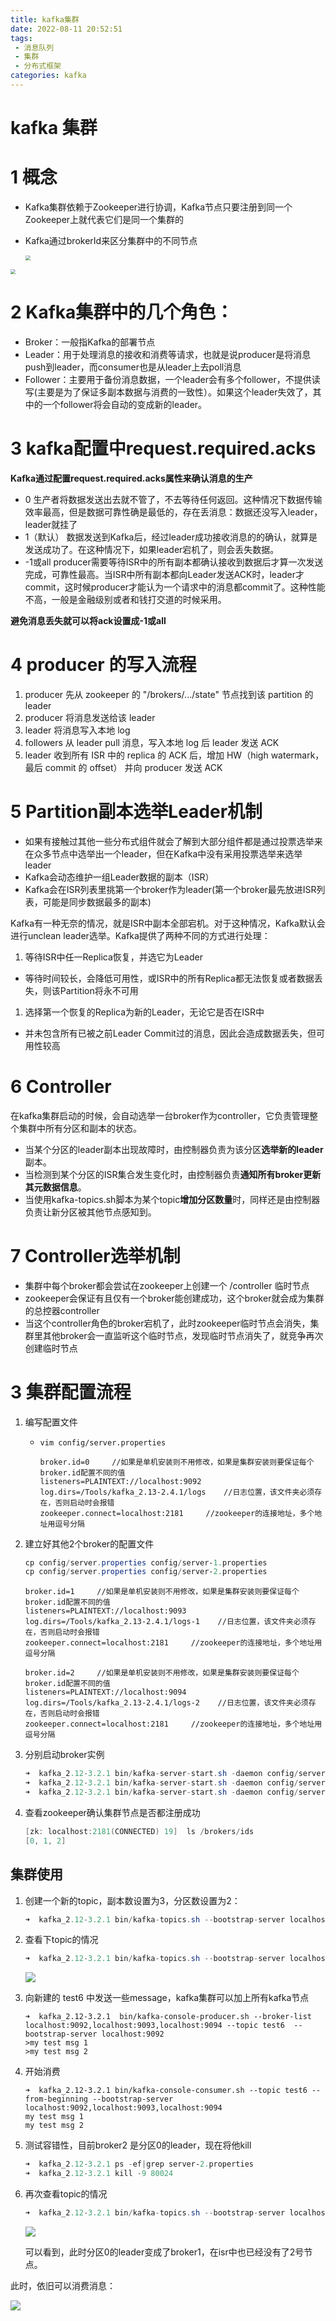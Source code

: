 ```yaml
---
title: kafka集群
date: 2022-08-11 20:52:51
tags: 
 - 消息队列
 - 集群
 - 分布式框架
categories: kafka
---
```


# kafka 集群

# 1 概念

- Kafka集群依赖于Zookeeper进行协调，Kafka节点只要注册到同一个Zookeeper上就代表它们是同一个集群的

- Kafka通过brokerId来区分集群中的不同节点

  <img src="https://tva1.sinaimg.cn/large/e6c9d24ely1h6fdishipej211g0jstbf.jpg" style="zoom:50%;" />

<img src="https://tva1.sinaimg.cn/large/e6c9d24ely1h6fdhfzd18j215u0gsach.jpg" style="zoom:50%;" />

# 2 **Kafka集群中的几个角色：**

- Broker：一般指Kafka的部署节点
- Leader：用于处理消息的接收和消费等请求，也就是说producer是将消息push到leader，而consumer也是从leader上去poll消息
- Follower：主要用于备份消息数据，一个leader会有多个follower，不提供读写(主要是为了保证多副本数据与消费的一致性）。如果这个leader失效了，其中的一个follower将会自动的变成新的leader。

# 3 kafka配置中request.required.acks

**Kafka通过配置request.required.acks属性来确认消息的生产**

- 0 生产者将数据发送出去就不管了，不去等待任何返回。这种情况下数据传输效率最高，但是数据可靠性确是最低的，存在丢消息：数据还没写入leader，leader就挂了
- 1（默认） 数据发送到Kafka后，经过leader成功接收消息的的确认，就算是发送成功了。在这种情况下，如果leader宕机了，则会丢失数据。
- -1或all producer需要等待ISR中的所有副本都确认接收到数据后才算一次发送完成，可靠性最高。当ISR中所有副本都向Leader发送ACK时，leader才commit，这时候producer才能认为一个请求中的消息都commit了。这种性能不高，一般是金融级别或者和钱打交道的时候采用。

**避免消息丢失就可以将ack设置成-1或all**

# 4 producer 的写入流程

1. producer 先从 zookeeper 的 "/brokers/.../state" 节点找到该 partition 的 leader 
2. producer 将消息发送给该 leader 
3. leader 将消息写入本地 log 
4. followers 从 leader pull  消息，写入本地 log 后 leader 发送 ACK 
5. leader 收到所有 ISR 中的 replica 的 ACK 后，增加 HW（high watermark，最后 commit 的 offset） 并向 producer 发送 ACK

# 5 Partition副本选举Leader机制

- 如果有接触过其他一些分布式组件就会了解到大部分组件都是通过投票选举来在众多节点中选举出一个leader，但在Kafka中没有采用投票选举来选举leader
- Kafka会动态维护一组Leader数据的副本（ISR）
- Kafka会在ISR列表里挑第一个broker作为leader(第一个broker最先放进ISR列表，可能是同步数据最多的副本)

Kafka有一种无奈的情况，就是ISR中副本全部宕机。对于这种情况，Kafka默认会进行unclean leader选举。Kafka提供了两种不同的方式进行处理：

1. 等待ISR中任一Replica恢复，并选它为Leader

- 等待时间较长，会降低可用性，或ISR中的所有Replica都无法恢复或者数据丢失，则该Partition将永不可用

1. 选择第一个恢复的Replica为新的Leader，无论它是否在ISR中

- 并未包含所有已被之前Leader Commit过的消息，因此会造成数据丢失，但可用性较高

# 6 Controller

在kafka集群启动的时候，会自动选举一台broker作为controller，它负责管理整个集群中所有分区和副本的状态。

-  当某个分区的leader副本出现故障时，由控制器负责为该分区**选举新的leader**副本。
- 当检测到某个分区的ISR集合发生变化时，由控制器负责**通知所有broker更新其元数据信息**。
- 当使用kafka-topics.sh脚本为某个topic**增加分区数量**时，同样还是由控制器负责让新分区被其他节点感知到。

# 7 Controller选举机制

- 集群中每个broker都会尝试在zookeeper上创建一个 /controller 临时节点
- zookeeper会保证有且仅有一个broker能创建成功，这个broker就会成为集群的总控器controller
- 当这个controller角色的broker宕机了，此时zookeeper临时节点会消失，集群里其他broker会一直监听这个临时节点，发现临时节点消失了，就竞争再次创建临时节点

# 3 集群配置流程

1. 编写配置文件

   - `vim config/server.properties`

     ```
     broker.id=0     //如果是单机安装则不用修改，如果是集群安装则要保证每个broker.id配置不同的值
     listeners=PLAINTEXT://localhost:9092 
     log.dirs=/Tools/kafka_2.13-2.4.1/logs    //日志位置，该文件夹必须存在，否则启动时会报错
     zookeeper.connect=localhost:2181     //zookeeper的连接地址，多个地址用逗号分隔
     ```

2. 建立好其他2个broker的配置文件

   ```java
   cp config/server.properties config/server‐1.properties
   cp config/server.properties config/server‐2.properties
   ```

   ```
   broker.id=1     //如果是单机安装则不用修改，如果是集群安装则要保证每个broker.id配置不同的值
   listeners=PLAINTEXT://localhost:9093 
   log.dirs=/Tools/kafka_2.13-2.4.1/logs-1    //日志位置，该文件夹必须存在，否则启动时会报错
   zookeeper.connect=localhost:2181     //zookeeper的连接地址，多个地址用逗号分隔
   ```

   ```
   broker.id=2     //如果是单机安装则不用修改，如果是集群安装则要保证每个broker.id配置不同的值
   listeners=PLAINTEXT://localhost:9094 
   log.dirs=/Tools/kafka_2.13-2.4.1/logs-2    //日志位置，该文件夹必须存在，否则启动时会报错
   zookeeper.connect=localhost:2181     //zookeeper的连接地址，多个地址用逗号分隔
   ```

3. 分别启动broker实例

   ```java
   ➜  kafka_2.12-3.2.1 bin/kafka-server-start.sh -daemon config/server.properties
   ➜  kafka_2.12-3.2.1 bin/kafka-server-start.sh -daemon config/server-1.properties
   ➜  kafka_2.12-3.2.1 bin/kafka-server-start.sh -daemon config/server-2.properties
   ```

4. 查看zookeeper确认集群节点是否都注册成功

   ```java
   [zk: localhost:2181(CONNECTED) 19]  ls /brokers/ids
   [0, 1, 2]
   ```

## 集群使用

1. 创建一个新的topic，副本数设置为3，分区数设置为2： 

   ```java
   ➜  kafka_2.12-3.2.1 bin/kafka-topics.sh --bootstrap-server localhost:9092 --create --replication-factor 3 --partitions 2 --topic test6
   ```

2. 查看下topic的情况

   ```java
   ➜  kafka_2.12-3.2.1 bin/kafka-topics.sh --bootstrap-server localhost:9092 --describe --topic test6
   ```

   ![](https://tva1.sinaimg.cn/large/e6c9d24ely1h55ml5a5aej21hg060myn.jpg)

3. 向新建的 test6 中发送一些message，kafka集群可以加上所有kafka节点

   ```
   ➜  kafka_2.12-3.2.1  bin/kafka-console-producer.sh ‐‐broker‐list localhost:9092,localhost:9093,localhost:9094 --topic test6  --bootstrap-server localhost:9092
   >my test msg 1
   >my test msg 2
   ```

4. 开始消费

   ```
   ➜  kafka_2.12-3.2.1 bin/kafka-console-consumer.sh --topic test6 --from-beginning --bootstrap-server localhost:9092,localhost:9093,localhost:9094
   my test msg 1
   my test msg 2
   ```

5. 测试容错性，目前broker2 是分区0的leader，现在将他kill

   ```java
   ➜  kafka_2.12-3.2.1 ps -ef|grep server‐2.properties
   ➜  kafka_2.12-3.2.1 kill -9 80024
   ```

6. 再次查看topic的情况

   ```java
   ➜  kafka_2.12-3.2.1 bin/kafka-topics.sh --bootstrap-server localhost:9092 --describe --topic test6
   ```

   ![](https://tva1.sinaimg.cn/large/e6c9d24ely1h56bu8415bj21h405sabk.jpg)

   可以看到，此时分区0的leader变成了broker1，在isr中也已经没有了2号节点。

  此时，依旧可以消费消息：

![](https://tva1.sinaimg.cn/large/e6c9d24ely1h56bycarv6j21gq09cjtm.jpg)





